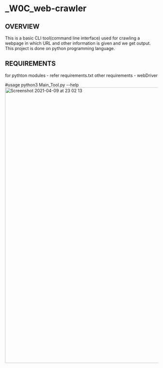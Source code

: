 # _W0C_web-crawler
OVERVIEW
-
This is a basic CLI tool(command line interface) used for crawling a webpage in which URL and other information is given and we get output.
This project is done on python programming language.

REQUIREMENTS
-
for pythton modules - refer requirements.txt
other requirements - webDriver

#usage
python3 Main_Tool.py --help
<img width="907" alt="Screenshot 2021-04-09 at 23 02 13" src="https://user-images.githubusercontent.com/79151737/114220864-2463f800-998a-11eb-9bb1-93ef7307107a.png">
